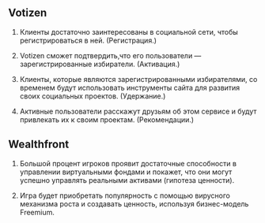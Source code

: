 ## Votizen
1. Клиенты достаточно заинтересованы в социальной сети, чтобы регистрироваться в ней. (Регистрация.)

2. Votizen сможет подтвердить,что его пользователи — зарегистрированные избиратели. (Активация.)

3. Клиенты, которые являются зарегистрированными избирателями, со временем будут использовать инструменты сайта для развития своих социальных проектов. (Удержание.)

4. Активные пользователи расскажут друзьям об этом сервисе и будут привлекать их к своим проектам. (Рекомендации.)

## Wealthfront
1. Большой процент игроков проявит достаточные способности в управлении виртуальными фондами и покажет, что они могут успешно управлять реальными активами (гипотеза ценности).

2. Игра будет приобретать популярность с помощью вирусного механизма роста и создавать ценность, используя бизнес-модель Freemium.